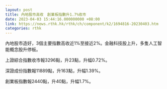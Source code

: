 ```yaml
---
layout: post
title: 內地股市高收　創業板指數升1.7%收市
date: 2023-04-03 15:44:16.000000000 +08:00
link: https://news.rthk.hk/rthk/ch/component/k2/1694816-20230403.htm
categories: rthk
---
```


內地股市造好，3個主要指數高收近1%至接近2%。金融科技股上升，多隻人工智能概念股升停板。

上證綜合指數收市報3296點，升23點，升幅0.72%。

深證成份指數報11889點，升163點，升幅1.39%。

創業板指數報2440點，升40點，升幅1.7%。
